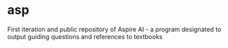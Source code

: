 # asp
First iteration and public repository of Aspire AI - a program designated to output guiding questions and references to textbooks
